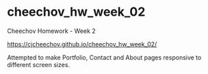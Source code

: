 # cheechov_hw_week_02
Cheechov Homework - Week 2

https://cjcheechov.github.io/cheechov_hw_week_02/

Attempted to make Portfolio, Contact and About pages responsive to different screen sizes.
